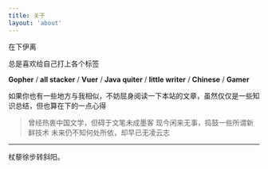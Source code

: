 ```yaml
---
title: 关于
layout: 'about'
---
```

在下伊离

总是喜欢给自己打上各个标签

**Gopher** / **all stacker** / **Vuer** / **Java quiter** / **little writer** / **Chinese** / **Gamer**

如果你也有一些地方与我相似，不妨屈身阅读一下本站的文章，虽然仅仅是一些知识总结，但也算在下的一点心得

> 曾经热衷中国文学，但碍于文笔未成墨客
> 现今闲来无事，捣鼓一些所谓新鲜技术
> 未来仍不知何处所依，却早已无凌云志

---

杖藜徐步转斜阳。


